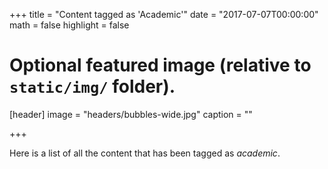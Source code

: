 +++
title = "Content tagged as 'Academic'"
date = "2017-07-07T00:00:00"
math = false
highlight = false

# Optional featured image (relative to `static/img/` folder).
[header]
image = "headers/bubbles-wide.jpg"
caption = ""

+++

Here is a list of all the content that has been tagged as *academic*.
